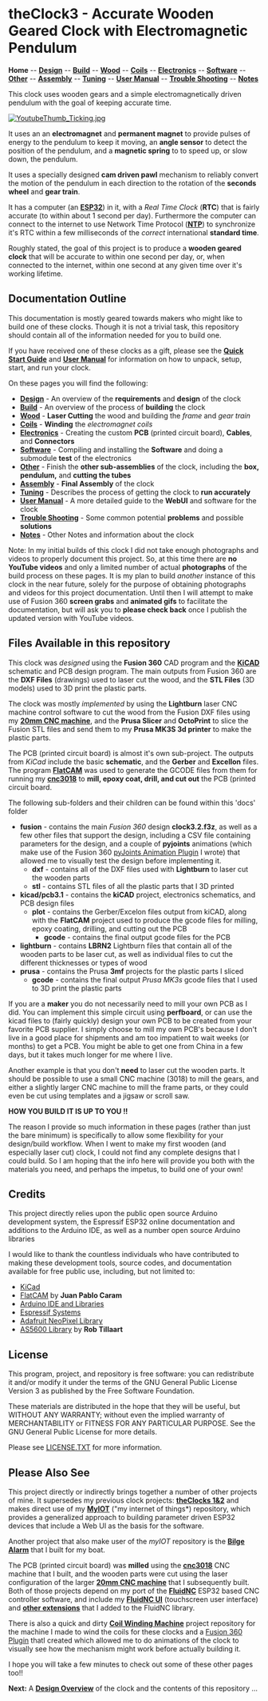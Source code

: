 # theClock3 - Accurate Wooden Geared Clock with Electromagnetic Pendulum

**Home** --
**[Design](design.md)** --
**[Build](build.md)** --
**[Wood](wood.md)** --
**[Coils](coils.md)** --
**[Electronics](electronics.md)** --
**[Software](software.md)** --
**[Other](other.md)** --
**[Assembly](assembly.md)** --
**[Tuning](tuning.md)** --
**[User Manual](user_manual.md)** --
**[Trouble Shooting](trouble.md)** --
**[Notes](notes.md)**

This clock uses wooden gears and a simple electromagnetically driven pendulum
with the goal of keeping accurate time.

[![YoutubeThumb_Ticking.jpg](images/YoutubeThumb_Ticking.jpg)](https://youtu.be/lsMbbkOouPc)


It uses an an **electromagnet** and **permanent magnet** to provide pulses of energy
to the pendulum to keep it moving, an **angle sensor** to detect the position
of the pendulum, and a **magnetic spring** to to speed up, or slow down, the pendulum.

It uses a specially designed **cam driven pawl** mechanism to
reliably convert the motion of the pendulum in each direction
to the rotation of the **seconds wheel** and **gear train**.

It has a computer (an [**ESP32**](https://en.wikipedia.org/wiki/ESP32)) in it,
with a *Real Time Clock* (**RTC**) that is fairly accurate (to within about 1 second per day).
Furthermore the computer can connect to the internet to use Network Time Protocol
([**NTP**](https://en.wikipedia.org/wiki/Network_Time_Protocol))
to synchronize it's RTC within a few milliseconds of the *correct* international
**standard time**.

Roughly stated, the goal of this project is to produce a **wooden geared clock**
that will be accurate to within one second per day, or, when connected to the
internet, within one second at any given time over it's working lifetime.


## Documentation Outline

This documentation is mostly geared towards makers who might like to build
one of these clocks. Though it is not a trivial task, this repository should
contain all of the information needed for you to build one.

If you have received one of these clocks as a gift, please see the
**[Quick Start Guide](QuickStartGuide.pdf)** and
**[User Manual](user_manual.md.pdf)** for information on how to unpack,
setup, start, and run your clock.

On these pages you will find the following:

- **[Design](design.md)** - An overview of the **requirements** and **design** of the clock
- **[Build](build.md)** - An overview of the process of **building** the clock
- **[Wood](wood.md)** - **Laser Cutting** the wood and building the *frame* and *gear train*
- **[Coils](coils.md)** - **Winding** the *electromagnet coils*
- **[Electronics](electronics.md)** - Creating the custom **PCB** (printed circuit board), **Cables**, and **Connectors**
- **[Software](software.md)** - Compiling and installing the **Software** and doing a submodule **test** of the electronics
- **[Other](other.md)** - Finish the **other sub-assemblies** of the clock, including the **box, pendulum,** and **cutting the tubes**
- **[Assembly](assembly.md)** - **Final Assembly** of the clock
- **[Tuning](tuning.md)** - Describes the process of getting the clock to **run accurately**
- **[User Manual](user_manual.md)** - A more detailed guide to the **WebUI** and software for the clock
- **[Trouble Shooting](trouble.md)** - Some common potential **problems** and possible **solutions**
- **[Notes](notes.md)** - Other Notes and information about the clock

Note: In my initial builds of this clock I did not take enough photographs and videos
to properly document this project.  So, at this time there are **no YouTube videos**
and only a limited number of actual **photographs** of the build process on these
pages.   It is my plan to build *another* instance of this clock in the near future,
solely for the purpose of obtaining photographs and videos for this project documentation.
Until then I will attempt to make use of Fusion 360 **screen grabs** and **animated gifs** to
facilitate the documentation, but will ask you to **please check back**
once I publish the updated version with YouTube videos.


## Files Available in this repository

This clock was *designed* using the **Fusion 360** CAD program and
the [**KiCAD**](https://www.kicad.org/) schematic and PCB design program.
The main outputs from Fusion 360 are the **DXF Files** (drawings) used to laser
cut the wood, and the **STL Files** (3D models) used to 3D print the plastic parts.

The clock was mostly *implemented* by using the **Lightburn** laser CNC machine
control software to cut the wood from the Fusion DXF files using my
[**20mm CNC machine**](https://github.com/phorton1/Arduino-esp32_cnc20mm),
and the **Prusa Slicer** and **OctoPrint** to slice the Fusion STL files and send
them to my **Prusa MK3S 3d printer** to make the plastic parts.

The PCB (printed circuit board) is almost it's own sub-project.
The outputs from *KiCad* include the basic **schematic**, and
the **Gerber** and **Excellon** files. The program
[**FlatCAM**](https://bitbucket.org/jpcgt/flatcam/downloads/) was
used to generate the GCODE files from them
for running my [**cnc3018**](https://github.com/phorton1/Arduino-esp32_cnc3018)
to **mill, epoxy coat, drill, and cut out** the PCB (printed circuit board.

The following sub-folders and their children can be found within this 'docs' folder

- **fusion** - contains the main *Fusion 360* design **clock3.2.f3z**, as well as a few
   other files that support the design, including a CSV file containing parameters for
   the design, and a couple of **pyjoints** animations (which make use of the
   Fusion 360 [pyJoints Animation Plugin](https://github.com/phorton1/fusionAddIns-pyJoints)
   I wrote) that allowed me to visually test the design before implementing it.
  - **dxf** - contains all of the DXF files used with **Lightburn** to laser cut the wooden parts
  - **stl** - contains STL files of all the plastic parts that I 3D printed
- **kicad/pcb3.1** - contains the **kiCAD** project, electronics schematics, and PCB design files
  - **plot** - contains the Gerber/Excelon files output from kiCAD, along with the
    **FlatCAM** project used to produce the gcode files for milling, epoxy coating,
	drilling, and cutting out the PCB
    - **gcode** - contains the final output gcode files for the PCB
- **lightburn** - contains **LBRN2** Lightburn files that contain all of
   the wooden parts to be laser cut, as well as individual files to cut
   the different thicknesses or types of wood
- **prusa** - contains the Prusa **3mf** projects for the plastic parts I sliced
  - **gcode** - contains the final output *Prusa MK3s* gcode files that I used to
    3D print the plastic parts


If you are a **maker** you do not necessarily need to mill your own PCB as I did.
You can implement this simple circuit using **perfboard**, or can use the
kicad files to (fairly quickly) design your own PCB to be created
from your favorite PCB supplier.   I simply choose to mill my own PCB's
because I don't live in a good place for shipments and am too impatient
to wait weeks (or months) to get a PCB.  You might be able to get one
from China in a few days, but it takes much longer for me where I live.

Another example is that you don't **need** to laser cut the wooden parts.
It should be possible to use a small CNC machine (3018) to mill the gears, and
either a slightly larger CNC machine to mill the frame parts, or they could
even be cut using templates and a jigsaw or scroll saw.

**HOW YOU BUILD IT IS UP TO YOU !!**

The reason I provide so much information in these pages (rather than just the bare minimum)
is specifically to allow some flexibility for your design/build workflow.
When I went to make my first wooden (and especially laser cut) clock, I could not find
any complete designs that I could build.  So I am hoping that the info here will
provide you both with the materials you need, and perhaps the impetus, to build
one of your own!


## Credits

This project directly relies upon the public open source Arduino development system,
the Espressif ESP32 online documentation and additions to the Arduino IDE, as
well as a number open source Arduino libraries

I would like to thank the countless individuals who have contributed to making these
development tools, source codes, and documentation available for free public use, including,
but not limited to:

- [KiCad](https://www.kicad.org/)
- [FlatCAM](https://bitbucket.org/jpcgt/flatcam/downloads/) by **Juan Pablo Caram**
- [Arduino IDE and Libraries](https://www.arduino.cc/)
- [Espressif Systems](https://www.espressif.com/en/products/socs/esp32)
- [Adafruit NeoPixel Library](https://github.com/adafruit/Adafruit_NeoPixel)
- [AS5600 Library](https://github.com/RobTillaart/AS5600) by **Rob Tillaart**



## License

This program, project, and repository is free software: you can redistribute it and/or modify
it under the terms of the GNU General Public License Version 3 as published by
the Free Software Foundation.

These materials are distributed in the hope that they will be useful,
but WITHOUT ANY WARRANTY; without even the implied warranty of
MERCHANTABILITY or FITNESS FOR ANY PARTICULAR PURPOSE.  See the
GNU General Public License for more details.

Please see [LICENSE.TXT](../LICENSE.TXT) for more information.


## Please Also See

This project directly or indirectly brings together a number of other projects of mine.
It supersedes my previous clock projects: [**theClocks 1&2**](https://github.com/phorton1/Arduino-theClock)
and makes direct use of my
[**MyIOT**](https://github.com/phorton1/Arduino-libraries-myIOT)
("my internet of things*) repository, which provides a generalized approach to building parameter
driven ESP32 devices that include a Web UI as the basis for the software.

Another project that also make user of the *myIOT* repository is the
[**Bilge Alarm**](https://github.com/phorton1/Arduino-bilgeAlarm)
that I built for my boat.

The PCB (printed circuit board) was **milled** using the
[**cnc3018**](https://github.com/phorton1/Arduino-esp32_cnc3018) CNC
machine that I built, and the wooden parts were cut using the laser configuration of the larger
[**20mm CNC machine**](https://github.com/phorton1/Arduino-esp32_cnc20mm) that I subsequently built.
Both of those projects depend on my port of the
[**FluidNC**](https://github.com/phorton1/Arduino-libraries-FluidNC)
ESP32 based CNC controller software, and include my
[**FluidNC UI**](https://github.com/phorton1/Arduino-libraries-FluidNC_UI)
(touchscreen user interface) and
[**other extensions**](https://github.com/phorton1/Arduino-libraries-FluidNC_Extensions)
that I added to the FluidNC library.

There is also a quick and dirty
[**Coil Winding Machine**](https://github.com/phorton1/Arduino-CoilWindingMachine)
project repository for the machine I made to wind the coils for these clocks and
a [Fusion 360 Plugin](https://github.com/phorton1/fusionAddIns-pyJoints)
thatI created which allowed me to do animations of the clock to visually see how the
mechanism might work before actually building it.

I hope you will take a few minutes to check out some of these other pages too!!




**Next:** A [**Design Overview**](design.md) of the clock and the contents of this repository ...
